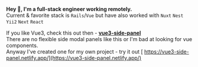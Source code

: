 
**Hey 👋, I'm a full-stack engineer working remotely.**<br />
Current & favorite stack is `Rails`/`Vue` but have also worked with `Nuxt` `Nest` `Yii2` `Next` `React`

If you like Vue3, check this out then - **[vue3-side-panel](https://github.com/headmandev/vue3-side-panel)** <br />
There are no flexible side modal panels like this or I'm bad at looking for vue components.  <br />
Anyway I've created one for my own project - try it out [ https://vue3-side-panel.netlify.app/](https://vue3-side-panel.netlify.app/)
